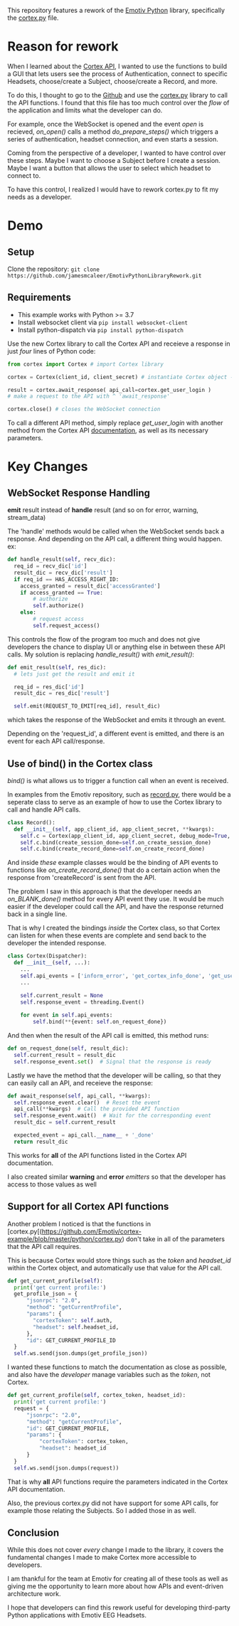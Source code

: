 This repository features a rework of the [Emotiv Python](https://github.com/Emotiv/cortex-example/tree/master/python) library, specifically the [cortex.py](https://github.com/Emotiv/cortex-example/blob/master/python/cortex.py) file.

# Reason for rework
When I learned about the [Cortex API](https://emotiv.gitbook.io/cortex-api/overview-of-api-flow), I wanted to use the functions to build a GUI that lets users see the process of Authentication, connect to specific Headsets, choose/create a Subject, choose/create a Record, and more.

To do this, I thought to go to the [Github](https://github.com/Emotiv/cortex-example/tree/master/python) and use the [cortex.py](https://github.com/Emotiv/cortex-example/blob/master/python/cortex.py) library to call the API functions. I found that this file has too much control over the _flow_ of the application and limits what the developer can do.

For example, once the WebSocket is opened and the event _open_ is recieved, _on_open()_ calls a method _do_prepare_steps()_ which triggers a series of authentication, headset connection, and even starts a session.

Coming from the perspective of a developer, I wanted to have control over these steps. Maybe I want to choose a Subject before I create a session. Maybe I want a button that allows the user to select which headset to connect to.

To have this control, I realized I would have to rework cortex.py to fit my needs as a developer. 

# Demo

## Setup
Clone the repository: `git clone https://github.com/jamesmcaleer/EmotivPythonLibraryRework.git`

## Requirements
- This example works with Python >= 3.7
- Install websocket client via `pip install websocket-client`
- Install python-dispatch via `pip install python-dispatch`

Use the new Cortex library to call the Cortex API and receieve a response in just _four_ lines of Python code:
```python
from cortex import Cortex # import Cortex library

cortex = Cortex(client_id, client_secret) # instantiate Cortex object - also opens WebSocket connection

result = cortex.await_response( api_call=cortex.get_user_login )
# make a request to the API with ^ 'await_response'

cortex.close() # closes the WebSocket connection
```

To call a different API method, simply replace _get_user_login_ with another method from the Cortex API [documentation](https://emotiv.gitbook.io/cortex-api/overview-of-api-flow), as well as its necessary parameters.

# Key Changes

## WebSocket Response Handling
**emit** result instead of **handle** result (and so on for error, warning, stream_data)

The 'handle' methods would be called when the WebSocket sends back a response. And depending on the API call, a different thing would happen.
ex: 
```python
def handle_result(self, recv_dic):
  req_id = recv_dic['id']
  result_dic = recv_dic['result']
  if req_id == HAS_ACCESS_RIGHT_ID:
    access_granted = result_dic['accessGranted']
    if access_granted == True:
        # authorize
        self.authorize()
    else:
        # request access
        self.request_access()
```
This controls the flow of the program too much and does not give developers the chance to display UI or anything else in between these API calls.
My solution is replacing _handle_result()_ with _emit_result()_:
```python
def emit_result(self, res_dic):
  # lets just get the result and emit it

  req_id = res_dic['id']
  result_dic = res_dic['result']

  self.emit(REQUEST_TO_EMIT[req_id], result_dic)
```
which takes the response of the WebSocket and emits it through an event.

Depending on the 'request_id', a different event is emitted, and there is an event for each API call/response.

## Use of bind() in the Cortex class
_bind()_ is what allows us to trigger a function call when an event is received.

In examples from the Emotiv repository, such as [record.py](https://github.com/Emotiv/cortex-example/blob/master/python/record.py), there would be a seperate class to serve as an example of how to use the Cortex library to call and handle API calls.
```python
class Record():
  def __init__(self, app_client_id, app_client_secret, **kwargs):
    self.c = Cortex(app_client_id, app_client_secret, debug_mode=True, **kwargs)
    self.c.bind(create_session_done=self.on_create_session_done)
    self.c.bind(create_record_done=self.on_create_record_done)
```
And inside _these_ example classes would be the binding of API events to functions like _on_create_record_done()_ that do a certain action when the response from 'createRecord' is sent from the API.

The problem I saw in this approach is that the developer needs an _on_BLANK_done()_ method for every API event they use. It would be much easier if the developer could call the API, and have the response returned back in a single line.

That is why I created the bindings _inside_ the Cortex class, so that Cortex can listen for when these events are complete and send back to the developer the intended response.

```python
class Cortex(Dispatcher):
  def __init__(self, ...):
    ...
    self.api_events = ['inform_error', 'get_cortex_info_done', 'get_user_login_done', ...]
    ...

    self.current_result = None
    self.response_event = threading.Event()
    
    for event in self.api_events:
        self.bind(**{event: self.on_request_done})
```

And then when the result of the API call is emitted, this method runs:
```python
def on_request_done(self, result_dic):
  self.current_result = result_dic
  self.response_event.set()  # Signal that the response is ready
```

Lastly we have the method that the developer will be calling, so that they can easily call an API, and receieve the response:
```python
def await_response(self, api_call, **kwargs):
  self.response_event.clear()  # Reset the event
  api_call(**kwargs)  # Call the provided API function
  self.response_event.wait()  # Wait for the corresponding event
  result_dic = self.current_result

  expected_event = api_call.__name__ + '_done'
  return result_dic
```

This works for **all** of the API functions listed in the Cortex API documentation.

I also created similar **warning** and **error** _emitters_ so that the developer has access to those values as well

## Support for all Cortex API functions

Another problem I noticed is that the functions in [cortex.py[(https://github.com/Emotiv/cortex-example/blob/master/python/cortex.py) don't take in all of the parameters that the API call requires.

This is because Cortex would store things such as the _token_ and _headset_id_ within the Cortex object, and automatically use that value for the API call.
```python
def get_current_profile(self):
  print('get current profile:')
  get_profile_json = {
      "jsonrpc": "2.0",
      "method": "getCurrentProfile",
      "params": {
        "cortexToken": self.auth,
        "headset": self.headset_id,
      },
      "id": GET_CURRENT_PROFILE_ID
  }
  self.ws.send(json.dumps(get_profile_json))
```

I wanted these functions to match the documentation as close as possible, and also have the _developer_ manage variables such as the _token_, not Cortex.
```python
def get_current_profile(self, cortex_token, headset_id):
  print('get current profile:')
  request = {
      "jsonrpc": "2.0",
      "method": "getCurrentProfile",
      "id": GET_CURRENT_PROFILE,
      "params": {
          "cortexToken": cortex_token,
          "headset": headset_id
      }
  }
  self.ws.send(json.dumps(request))
```
That is why **all** API functions require the parameters indicated in the Cortex API documentation.

Also, the previous cortex.py did not have support for some API calls, for example those relating the Subjects. So I added those in as well.

## Conclusion

While this does not cover _every_ change I made to the library, it covers the fundamental changes I made to make Cortex more accessible to developers.

I am thankful for the team at Emotiv for creating all of these tools as well as giving me the opportunity to learn more about how APIs and event-driven architecture work.

I hope that developers can find this rework useful for developing third-party Python applications with Emotiv EEG Headsets.





